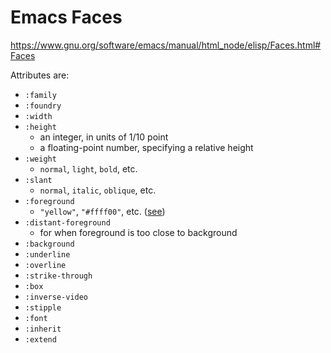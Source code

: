 # Emacs Faces

https://www.gnu.org/software/emacs/manual/html_node/elisp/Faces.html#Faces

Attributes are:
-   `:family`
-   `:foundry`
-   `:width`
-   `:height`
    -   an integer, in units of 1/10 point
    -   a floating-point number, specifying a relative height
-   `:weight`
    -   `normal`, `light`, `bold`, etc.
-   `:slant`
    -   `normal`, `italic`, `oblique`, etc.
-   `:foreground`
    -   `"yellow"`, `"#ffff00"`, etc. ([see](https://www.gnu.org/software/emacs/manual/html_node/elisp/Color-Names.html#Color-Names))
-   `:distant-foreground`
    -   for when foreground is too close to background
-   `:background`
-   `:underline`
-   `:overline`
-   `:strike-through`
-   `:box`
-   `:inverse-video`
-   `:stipple`
-   `:font`
-   `:inherit`
-   `:extend`
